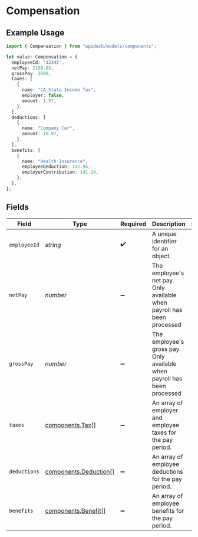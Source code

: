 # Compensation

## Example Usage

```typescript
import { Compensation } from "apideck/models/components";

let value: Compensation = {
  employeeId: "12345",
  netPay: 2199.93,
  grossPay: 3000,
  taxes: [
    {
      name: "CA State Income Tax",
      employer: false,
      amount: 1.97,
    },
  ],
  deductions: [
    {
      name: "Company Car",
      amount: 10.97,
    },
  ],
  benefits: [
    {
      name: "Health Insurance",
      employeeDeduction: 142.94,
      employerContribution: 141.14,
    },
  ],
};
```

## Fields

| Field                                                                    | Type                                                                     | Required                                                                 | Description                                                              | Example                                                                  |
| ------------------------------------------------------------------------ | ------------------------------------------------------------------------ | ------------------------------------------------------------------------ | ------------------------------------------------------------------------ | ------------------------------------------------------------------------ |
| `employeeId`                                                             | *string*                                                                 | :heavy_check_mark:                                                       | A unique identifier for an object.                                       | 12345                                                                    |
| `netPay`                                                                 | *number*                                                                 | :heavy_minus_sign:                                                       | The employee's net pay. Only available when payroll has been processed   | 2199.93                                                                  |
| `grossPay`                                                               | *number*                                                                 | :heavy_minus_sign:                                                       | The employee's gross pay. Only available when payroll has been processed | 3000                                                                     |
| `taxes`                                                                  | [components.Tax](../../models/components/tax.md)[]                       | :heavy_minus_sign:                                                       | An array of employer and employee taxes for the pay period.              |                                                                          |
| `deductions`                                                             | [components.Deduction](../../models/components/deduction.md)[]           | :heavy_minus_sign:                                                       | An array of employee deductions for the pay period.                      |                                                                          |
| `benefits`                                                               | [components.Benefit](../../models/components/benefit.md)[]               | :heavy_minus_sign:                                                       | An array of employee benefits for the pay period.                        |                                                                          |